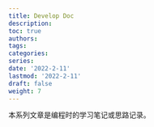 ```yaml
---
title: Develop Doc
description: 
toc: true
authors:
tags:
categories:
series:
date: '2022-2-11'
lastmod: '2022-2-11'
draft: false
weight: 7
---
```


本系列文章是编程时的学习笔记或思路记录。

